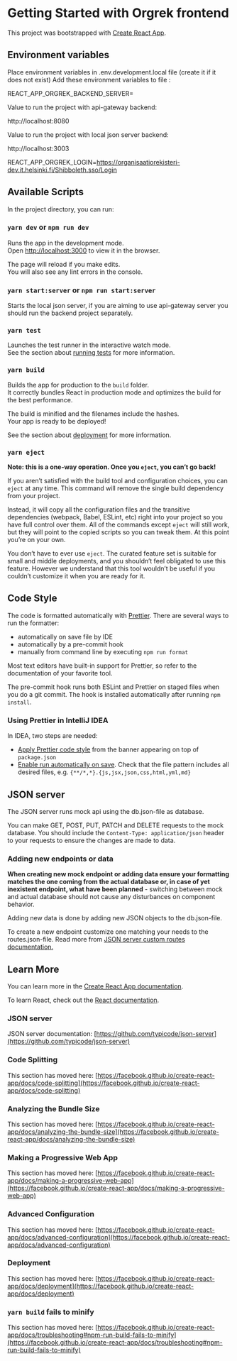 # Getting Started with Orgrek frontend

This project was bootstrapped with [Create React App](https://github.com/facebook/create-react-app).

## Environment variables

Place environment variables in .env.development.local file (create it if it does not exist)
Add these environment variables to file :

REACT_APP_ORGREK_BACKEND_SERVER=

Value to run the project with api-gateway backend:

http://localhost:8080

Value to run the project with local json server backend:

http://localhost:3003

REACT_APP_ORGREK_LOGIN=https://organisaatiorekisteri-dev.it.helsinki.fi/Shibboleth.sso/Login

## Available Scripts

In the project directory, you can run:

### `yarn dev` or `npm run dev`

Runs the app in the development mode.\
Open [http://localhost:3000](http://localhost:3000) to view it in the browser.

The page will reload if you make edits.\
You will also see any lint errors in the console.

### `yarn start:server` or `npm run start:server`

Starts the local json server, if you are aiming to use api-gateway server you should run the backend project separately.

### `yarn test`

Launches the test runner in the interactive watch mode.\
See the section about [running tests](https://facebook.github.io/create-react-app/docs/running-tests) for more information.

### `yarn build`

Builds the app for production to the `build` folder.\
It correctly bundles React in production mode and optimizes the build for the best performance.

The build is minified and the filenames include the hashes.\
Your app is ready to be deployed!

See the section about [deployment](https://facebook.github.io/create-react-app/docs/deployment) for more information.

### `yarn eject`

**Note: this is a one-way operation. Once you `eject`, you can’t go back!**

If you aren’t satisfied with the build tool and configuration choices, you can `eject` at any time. This command will remove the single build dependency from your project.

Instead, it will copy all the configuration files and the transitive dependencies (webpack, Babel, ESLint, etc) right into your project so you have full control over them. All of the commands except `eject` will still work, but they will point to the copied scripts so you can tweak them. At this point you’re on your own.

You don’t have to ever use `eject`. The curated feature set is suitable for small and middle deployments, and you shouldn’t feel obligated to use this feature. However we understand that this tool wouldn’t be useful if you couldn’t customize it when you are ready for it.

## Code Style

The code is formatted automatically with [Prettier](https://prettier.io/).
There are several ways to run the formatter:

- automatically on save file by IDE
- automatically by a pre-commit hook
- manually from command line by executing `npm run format`

Most text editors have built-in support for Prettier, so refer to the documentation of your favorite tool.

The pre-commit hook runs both ESLint and Prettier on staged files when you do a git commit.
The hook is installed automatically after running `npm install`.

### Using Prettier in IntelliJ IDEA

In IDEA, two steps are needed:

- [Apply Prettier code style](https://www.jetbrains.com/help/idea/prettier.html#ws_prettier_apply_code_style) from the banner appearing on top of `package.json`
- [Enable run automatically on save](https://www.jetbrains.com/help/idea/prettier.html#ws_prettier_run_automatically_in_current_project).
  Check that the file pattern includes all desired files, e.g. `{**/*,*}.{js,jsx,json,css,html,yml,md}`

## JSON server

The JSON server runs mock api using the db.json-file as database.

You can make GET, POST, PUT, PATCH and DELETE requests to the mock database. You should include the `Content-Type: application/json` header to your requests to ensure the changes are made to data.

### Adding new endpoints or data

**When creating new mock endpoint or adding data ensure your formatting matches the one coming from the actual database or, in case of yet inexistent endpoint, what have been planned** - switching between mock and actual database should not cause any disturbances on component behavior.

Adding new data is done by adding new JSON objects to the db.json-file.

To create a new endpoint customize one matching your needs to the routes.json-file. Read more from [JSON server custom routes documentation.](https://github.com/typicode/json-serverr#add-custom-routes)

## Learn More

You can learn more in the [Create React App documentation](https://facebook.github.io/create-react-app/docs/getting-started).

To learn React, check out the [React documentation](https://reactjs.org/).

### JSON server

JSON server documentation: [https://github.com/typicode/json-server](https://github.com/typicode/json-server)

### Code Splitting

This section has moved here: [https://facebook.github.io/create-react-app/docs/code-splitting](https://facebook.github.io/create-react-app/docs/code-splitting)

### Analyzing the Bundle Size

This section has moved here: [https://facebook.github.io/create-react-app/docs/analyzing-the-bundle-size](https://facebook.github.io/create-react-app/docs/analyzing-the-bundle-size)

### Making a Progressive Web App

This section has moved here: [https://facebook.github.io/create-react-app/docs/making-a-progressive-web-app](https://facebook.github.io/create-react-app/docs/making-a-progressive-web-app)

### Advanced Configuration

This section has moved here: [https://facebook.github.io/create-react-app/docs/advanced-configuration](https://facebook.github.io/create-react-app/docs/advanced-configuration)

### Deployment

This section has moved here: [https://facebook.github.io/create-react-app/docs/deployment](https://facebook.github.io/create-react-app/docs/deployment)

### `yarn build` fails to minify

This section has moved here: [https://facebook.github.io/create-react-app/docs/troubleshooting#npm-run-build-fails-to-minify](https://facebook.github.io/create-react-app/docs/troubleshooting#npm-run-build-fails-to-minify)
